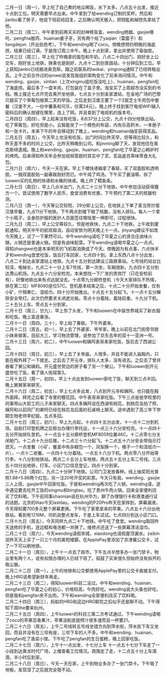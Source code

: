 二月一日（周一），早上吃了自己煮的地瓜稀饭，水下太多。八点五十出发，接近十点到工位。明天需要早点出来。中午拿到了给wending订制的奖杯。然后和jianbo看了房子，他说下班前给回复。之后确认明天搬入，把钥匙和梯控先拿给了他。</br>
二月二日（周二），中午拿到前两天买的封神榜盲盒，wending杨戬、gaojie哪吒、pengfna敖丙、huainan姜子牙。另有两个给了yaqian（雷震子）和liangdejun（开出伯邑考）。下午和wending喝了coco。傍晚想预约明晚的海底捞，结果已经订满，于是改订周三中午。晚上十点到家，拿出并使用了瑜伽垫。</br>
二月三日（周三），早上吃了昨晚拿的面包和牛奶，八点二十四出门，刚好坐上公交车，刚好坐上地铁，换乘也是刚好，九点十二到创景路站，十分钟后到工位。早上获知jianbo已经搬进奥克斯。跟之前联系的taokai、yingrong通知了已经转租出去。上午之前合作过的qinwei说发现我组织架构变化了前来询问情况。中午和wending、gaojie、xintian（上次xingmu组吃饭没吃上）、huainan、pengfan吃了海底捞。最后多了一盘羊肉，打包装在了盒子里。淘宝买了上周超市没买到的书档。晚上接近七点开完会离开坐地铁，七点五十分到金家渡站，在金地广场的巴黎贝甜买了个草莓包做第二天的早饭。之后走到汉堡王要了一个2层芝士牛肉包中套餐（汉堡不大，一份中薯条和可乐，仅需24元）。晚上终于找到客厅电视WIFI输入密码后的确认按键在哪里，连上了网。并且查到了电视机的版本号。</br>
二月四日（周四），早上起来没有吃饭，8点37分上公交，九点十四分地铁出站。吃了草莓包，好吃但是小。云智能发了一个橙色的布袋，内有乐高积木、一本册子和一张卡片。本来下午的年会移动到了晚上，wending和huainan抽奖获得奖品。</br>
二月五日（周五），今天早上也没有吃饭，出门时间比昨天早，但等得比较久，和昨天差不多的时间上公交，比昨天稍晚到公司。和jinming聊了天，发现他住在奥克斯缔逸城。晚上和wending、gaojie、huainan、pengfan吃了华夏之心韩炉村的烤肉。后来得知昨天年会参加视频答题时其实中了奖，奖品是百草味零食大礼包。</br>
二月六日（周六），今天一天在家。早上下楼快递箱拿了春联，买了双面胶和透明胶。一捆双面胶贴一副春联刚好而已。中午炖了鸡汤。下午买了酱油等。拆了luowen买的礼物的快递和水桶的快递。晚上炸了鳕鱼条。</br>
 二月七日（周日），早上八点半出门，九点二十三分下地铁。中午参加活动获得魔方一个。尝试使用了数字人民币，食堂消费有优惠。下午预约了第二天的核酸检测。</br>
二月八日（周一），今天等公交较短，29分即上公交，在地铁上下单了麦当劳炒蛋汉堡早餐，九点11分下地铁。下午两点到楼下做了核酸，没有人排队。每人一个拿个小瓶子，全身防护服的医护人员面签往喉咙里一伸即可，过程很快。</br>
二月九日（周二），早上公交等较久，但是地铁快，九点二十下地铁。上午收到厦航通知，明天中午的航班取消，自动安排为明天晚上十一点。jinyang建议不如改今天晚上，试了一下果然可以。中午wending请吃了华夏之心的贤合庄卤味火锅，火锅还是普通火锅，但是有卤味配菜。下午wending请喝华夏之心一点点。得知zhangwei也是本来明天的飞机取消换成了今天。傍晚因为有点事，六点快半才和wending食堂吃饭，饭后打车回家，七点四十到。拿上东西八点十分出发，八点二十到达金家渡站上地铁。九点十五分到达建设三路换乘站。七号线的站台比较深，电梯长，九点二十一分上车7号线，第一次坐，车厢很新。九点四十五分到达萧山机场。九点五十六分安检完。本来想找一下广发的贵宾厅（只在安检前有），好像地铁出来有点远就没去。十点零九分廊桥登机（今天大家排队不热情，排在第二位）MF8060座位57C。登机基本结束之后，十点二十分开始发餐，仅有小矿、什锦果仁、湿纸巾。四十分开始推出。十点五十五分起飞，十一点十五分解除安全带灯。此次仍然要求关闭遮光板。零点十分着陆，着陆较重。十九分下机。二十五分上车。零点五十分到家。</br>
二月十日（周三，廿九），早上剪了头发，下午和luowen在中骏世界城买了新衣服和吃饭。晚上富途暴涨。</br>
二月十一日（周四，三十），早上贴了春联。下午外婆来。</br>
二月十二日（周五，初一），早上去了外婆家、爷爷家。晚上以前在北门街旁邻居小妹来做客，目前大三，学习物流管理，说参加了京东去年的双十一亚洲一号。</br>
二月十三日（周六，初二），中午luowen和姨阿表哥来家吃饭，饭后去了西湖公园。</br>
二月十四日（周日，初三），早上去了关帝庙，人很多，并且不能进入庙殿内，只能在殿外拜了一下就走。之后去了开元寺，排队人太多，没有进去。之后去了曾井巷看了舅公和姨妈。开元盛世旁边的房子看了另一个舅公。下午和luowen到开元盛世吃了饭，看了唐人街探案3。</br>
二月十五日（周一，初四)，早上十点出发到luowen家吃了饭，聊天到三点半回。晚上舅舅家来聊天。</br>
二月十六日（周二，初五），早上七点多出发，八点到开元寺和姨阿。也只能在殿外面拜。拜完之后看了寺里的樱花回。中午表哥来家吃饭。下午三点爸爸学校里的同事带山大软工的儿子来家聊天。四点多姨阿说在西湖有桃花，到桃花岛拍了照，姨阿和以前同厂的卿阿已经在桃花岛后面的石桌椅上聊天。途中遇到了高三年下学期生物老师李纪聪。五点多回。</br>
二月十七日（周三，初六），早上九点起，十点四十五分出发，十一点十二分到机场。自助打印登机牌之后柜台办理行李托运，十一点三十六分安检完。十一点四十五分开始排队登机。十一点五十五分廊桥登机MF8059位置46C。十二点零七分关闭舱门。十二点十九分后推。十二点三十六分起飞。十二点五十六分安全带指示灯熄灭。一点发餐（小矿，餐盒中有杂粮包一个，凤梨酥一个，橘子一个和湿纸巾一片），一点十二收餐。一点四十七分着陆。一点五十八分下机。两点零八分开始等行李。十八分到地铁站。两点二十五分上车地铁。两点五十五分上车二号线。三点五十四分出地铁，打车。小区门口信息登记，四点十分到家。</br>
二月十八日（周四），九点二十分钟下地铁。公司门卫发放春种。线上抽奖阳光普照1.88+5.88两个红包，另一注20号开奖的彩票。今天只有我、wending、gaojie三人上班，gaojie中午回家吃饭。于是和wending再次吃了火锅，wending请。途中遇见要去吃开工饭的xingmu和bingtao。吃了贵州牛肉火锅，回来全家便利店买了饮料喝。下午前同事shaonian说在杭州华为，聊了办理银行卡和港澳通行证的话题。北京的litao今天lastday。wending的P20Pro昨天在家摔到，屏幕漏液，今天得知要700多元整个屏幕更换。下午吃了家里拿来的苹果。六点五十六分出地铁站，看到有1216M，司机说整点发车，于是上车试试。七点四分到达小区门口。</br>
二月十九日（周五），今天同样九点二十下地铁。中午吃了食堂。wending取回昨天送修的手机，连边框和电池都一并换了。维修点还送了一些屏幕清洁湿巾。</br>
二月二十日（周六），今天wending请假宋城，xiaodong也请假屋顶漏水。zaibin说昨天天上买了一只三个月的美短矮脚。在ApplePay里添加了京津冀公交卡，试了一下可以刷地铁。</br>
二月二十一日（周日），上午十一点去了超市，下午五点半想多办一张门禁卡，物业里有两个人，说有权限办理的人已经下班了。捣鼓了买来很久但始终没有拆开的吸尘器。</br>
二月二十二日（周一），上午的地铁和公交都使用ApplePay里的公交卡直接支付。晚上HRG说希望新财年再走。</br>
二月二十三日（周二），得知luowen科目二没过。中午和wending、huainan、pengfan吃了华夏之心的初心，价格较高，牛肉好吃。wending说大头鱼也好吃，但是我和pengfan夹不出肉。下午和wending全家便利店买了饮料喝。</br>
二月二十四日（周三），蚂蚁的HRG和这边HRG聊完之后似乎还是聊不动。下午得知下周lihe要来杭州。</br>
二月二十五日（周四），上午luowen的科目三第二次考试通过。下午wending请喝了coco的苹果百香果汁，苹果没削皮就榨汁很多渣而且一杯要21。</br>
二月二十六日（周五），上午二号线转五号线坐错方向到萍水街，萍水街下车又坐回，而且并没有在三坝有座，三坝下车的人不多。中午和wending、huainan、pengfan吃了渔梁小馆。下午吃了pengfan的生日蛋糕，晚上回家吃饭。</br>
二月二十七日（周六），上午十一点出发，十七分上车 十一点五十七分下车走了一小段到达黄龙时代广场，上楼查看工位情况。周围走了走，十二点五十分上车滴滴，半小时后到家。</br>
二月二十八日（周日），今天一天在家，上午到物业多办了一张门禁卡。下午吸了地板，发现湿了之后就完全吸不动。</br>
